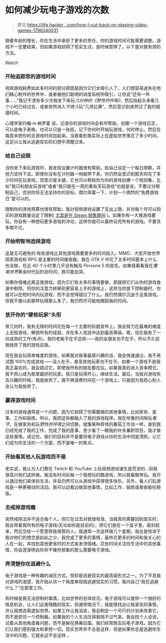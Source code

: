 # 如何减少玩电子游戏的次数

> 原文:[https://life hacker . com/how-I-cut-back-on-playing-video-games-1796340031](https://lifehacker.com/how-i-cut-back-on-playing-video-games-1796340031)

随着年龄的增长，你在生活中承担了更多的责任，你的游戏时间可能需要调整。游戏不一定要结束，但如果游戏妨碍了现实生活，是时候暂停了。以下是对我有效的方法。

Watch

### **开始追踪您的游戏时间**

视频游戏耗费如此多时间的部分原因是因为它们太吸引人了。人们很容易迷失在他们精心制作的世界中，或者被他们聪明的进度系统所吸引，让你说“还有一件事……”我记不清有多少次我坐下来玩*几分钟的《野性的呼吸》*，然后抬起头来看几个小时已经过去，或者突然进入*守夜人*玩“几场比赛”，然后意识到突然过了我的就寝时间。

心理学家约翰·m·格罗霍 说，记录你的游戏时间会有所帮助。创建一个游戏日志，可以是电子表格，也可以只是一张纸，记下你何时开始玩游戏，何时停止。然后在每周末把你的总游戏时间加起来。当我看到我实际上在虚拟世界里花了多少时间，这足以让我从逃避现实的幻想中清醒过来。

### **给自己设限**

当你坐下来玩游戏时，我发现设置计时器很有帮助。给自己设定一个每日限额，并努力坚持下去。即使你没有在计时器一响就停下来，你仍然会意识到那天你花了多少时间在玩游戏，而意识是关键。它也可以帮助你为你的游戏创建一个规则集，比如“我只和朋友玩游戏”或者“我只能在一周的某些天玩游戏”也就是说，不要过分限制自己，否则你将无法坚持你的目标。偶尔挥霍一下，计划一个偶然的“免费游戏日”是可以的。

限制你的游戏预算也很有帮助。我对视频游戏设置了支出上限，并对每个月可以购买的游戏数量设定了限制( [尤其是在 Steam 销售期间](https://lifehacker.com/how-to-finally-beat-the-unfinished-games-in-your-never-1691789842) )。如果你有一大堆游戏要玩，你会有一种想玩更多游戏的冲动，这样你就可以最终玩完所有的游戏。不要贪多嚼不烂。

### **开始明智地选择游戏**

这是无可避免的:有些游戏比其他游戏需要更多的时间投入。MMO、大型开放世界探索游戏和 RPG 是主要的时间接收器。我在 *GTA V* 中花了太多时间基本上什么也没做，在近 40 个小时里几乎没有触及 *Persona 5* 的皮毛，如果我看看我在*魔兽世界*黄金时代玩的总时间，我可能会哭。

如果你很难远离这类游戏，因为它们有太多的事情要做，那就把它们从你的游戏食谱中剔除。将你的注意力转移到更容易上手的游戏上，这样当你放下控制器时，你就可以在短时间内玩游戏，而不会觉得错过了什么。我仍然偶尔沉迷于这类游戏，但我不像以前那样玩得那么多了，我仍然尽可能地跟踪我的时间。

### **放开你的“硬核玩家”头衔**

曾几何时，我有无限的时间花在每一个主要的标题发布上。我会努力在最难的难度上击败游戏，解锁所有的成就，并在多人竞技中达到最高等级。嗯，现在我有了一份成熟的工作(有点)，我的老板不在乎这些——我的女朋友也不在乎。所以不久前我抛弃了我的游戏自我。

现在我会玩简单难度的游戏，如果我对故事最感兴趣的话，我会快速通过。我不再试图 100%完成游戏——没人在乎，甚至其他玩家也不在乎。如果一个游戏不是我真正喜欢的，我会跳过它，即使我所有的朋友都在玩。如果我真的进入竞争模式，我不担心成为那里最好的玩家。我只是玩得开心，继续生活。最后，当我对游戏失去兴趣的时候，我就放弃了。我不再浪费时间在一个游戏上，只是因为我担心别人会认为我放弃了。

### **赢得游戏时间**

过多的游戏通常是一个问题，因为它妨碍了你需要做的其他事情，比如家务、差事、工作和锻炼。所以，我把这些都融入了我的游戏程序。我在举重的间隙玩*看守*，在做家务和玩*野性的呼吸*之间切换，就像某种奇怪的番茄工作法一样，直到我已经完成了我的工作，完成了我的差事，至少看了一眼我的许多兼职项目，我才做这些事情。请记住，我们的目标并不是要将电子游戏从你的生活中彻底清除。让它们成为你生活的一个方面，而不是唯一的焦点。

### **开始看其他人玩游戏而不是**

老实说，我认为人们靠在 Twitch 和 YouTube 上玩视频游戏谋生是荒谬的…但我很高兴他们这样做。我没有时间玩每一个我想玩的酷游戏，所以我看飘带玩。我可以通过他们来体验生活，并且仍然可以从游戏中获得很多快乐。另外，看人们玩游戏是一种更被动的活动。我可以边看边做其他事情，比如工作、锻炼或者偷偷吃顿饭。

### **去戒掉游戏瘾**

突然戒除法并不适合每个人，但它在过去对我很有效。当我真的需要回到现实时，我会带着我所有的电子游戏(无论如何是目前的)，把它们放在一个盒子里，密封起来，然后交给一个愿意帮我保管的人。我通常一次这样做几个星期，我总是惊讶于我对他们的想念是如此之少。我完成了更多的事情，最终花更多的时间和我关心的人在一起，并找到其他更省时的方式来发泄情绪。花些时间关注你生活中的其他事情，你会逐渐明白你并不像你想象的那么需要电子游戏。

### **弄清楚你在逃避什么**

电子游戏是一种有趣的减压方式，但却是逃避现实的最高级形式之一。为了平息我对游戏的渴望，我开始从另一个角度审视我逃避现实的习惯。我问自己“我在逃避什么？”在那里工作。

有时候是我无法控制的事情，比如世界的总体状况。电子游戏可以提供一个很好的喘息机会，让人们远离残酷的现实。但通常情况下，我能够找出让我紧张的事情，并让我想逃离虚拟世界。如果工作让我沮丧，我会制定一个可行的计划来改善它，而不是抓住一个控制器。如果我的个人生活压得我喘不过气来，我会找个人谈谈，试着从其他角度看问题，而不是躲在屏幕后面。我们经常跑去玩电子游戏，因为它们让我们感到强大和掌控一切。现实世界并不总是这样，但是如果你总是逃避你生活中的问题，它就永远不会这样 。